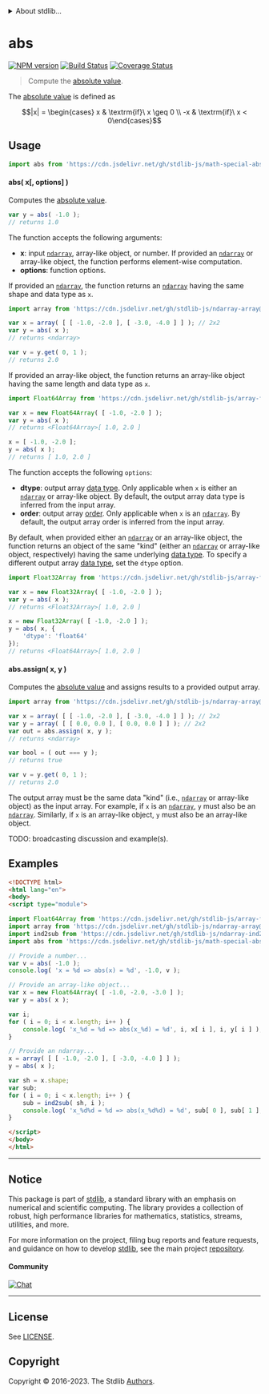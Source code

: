 <!--

@license Apache-2.0

Copyright (c) 2020 The Stdlib Authors.

Licensed under the Apache License, Version 2.0 (the "License");
you may not use this file except in compliance with the License.
You may obtain a copy of the License at

   http://www.apache.org/licenses/LICENSE-2.0

Unless required by applicable law or agreed to in writing, software
distributed under the License is distributed on an "AS IS" BASIS,
WITHOUT WARRANTIES OR CONDITIONS OF ANY KIND, either express or implied.
See the License for the specific language governing permissions and
limitations under the License.

-->


<details>
  <summary>
    About stdlib...
  </summary>
  <p>We believe in a future in which the web is a preferred environment for numerical computation. To help realize this future, we've built stdlib. stdlib is a standard library, with an emphasis on numerical and scientific computation, written in JavaScript (and C) for execution in browsers and in Node.js.</p>
  <p>The library is fully decomposable, being architected in such a way that you can swap out and mix and match APIs and functionality to cater to your exact preferences and use cases.</p>
  <p>When you use stdlib, you can be absolutely certain that you are using the most thorough, rigorous, well-written, studied, documented, tested, measured, and high-quality code out there.</p>
  <p>To join us in bringing numerical computing to the web, get started by checking us out on <a href="https://github.com/stdlib-js/stdlib">GitHub</a>, and please consider <a href="https://opencollective.com/stdlib">financially supporting stdlib</a>. We greatly appreciate your continued support!</p>
</details>

# abs

[![NPM version][npm-image]][npm-url] [![Build Status][test-image]][test-url] [![Coverage Status][coverage-image]][coverage-url] <!-- [![dependencies][dependencies-image]][dependencies-url] -->

> Compute the [absolute value][absolute-value].

<!-- Section to include introductory text. Make sure to keep an empty line after the intro `section` element and another before the `/section` close. -->

<section class="intro">

The [absolute value][absolute-value] is defined as

<!-- <equation class="equation" label="eq:absolute_value" align="center" raw="|x| = \begin{cases} x & \textrm{if}\ x \geq 0 \\ -x & \textrm{if}\ x < 0\end{cases}" alt="Absolute value"> -->

```math
|x| = \begin{cases} x & \textrm{if}\ x \geq 0 \\ -x & \textrm{if}\ x < 0\end{cases}
```

<!-- <div class="equation" align="center" data-raw-text="|x| = \begin{cases} x &amp; \textrm{if}\ x \geq 0 \\ -x &amp; \textrm{if}\ x &lt; 0\end{cases}" data-equation="eq:absolute_value">
    <img src="https://cdn.jsdelivr.net/gh/stdlib-js/stdlib@61c5f878886bd5b3b98976501c974bf69f575238/lib/node_modules/@stdlib/math/special/abs/docs/img/equation_absolute_value.svg" alt="Absolute value">
    <br>
</div> -->

<!-- </equation> -->

</section>

<!-- /.intro -->

<!-- Package usage documentation. -->



<section class="usage">

## Usage

```javascript
import abs from 'https://cdn.jsdelivr.net/gh/stdlib-js/math-special-abs@esm/index.mjs';
```

#### abs( x\[, options] )

Computes the [absolute value][absolute-value]. 

```javascript
var y = abs( -1.0 );
// returns 1.0
```

The function accepts the following arguments:

-   **x**: input [`ndarray`][@stdlib/ndarray/ctor], array-like object, or number. If provided an [`ndarray`][@stdlib/ndarray/ctor] or array-like object, the function performs element-wise computation.
-   **options**: function options.

If provided an [`ndarray`][@stdlib/ndarray/ctor], the function returns an [`ndarray`][@stdlib/ndarray/ctor] having the same shape and data type as `x`.

```javascript
import array from 'https://cdn.jsdelivr.net/gh/stdlib-js/ndarray-array@esm/index.mjs';

var x = array( [ [ -1.0, -2.0 ], [ -3.0, -4.0 ] ] ); // 2x2
var y = abs( x );
// returns <ndarray>

var v = y.get( 0, 1 );
// returns 2.0
```

If provided an array-like object, the function returns an array-like object having the same length and data type as `x`.

```javascript
import Float64Array from 'https://cdn.jsdelivr.net/gh/stdlib-js/array-float64@esm/index.mjs';

var x = new Float64Array( [ -1.0, -2.0 ] );
var y = abs( x );
// returns <Float64Array>[ 1.0, 2.0 ]

x = [ -1.0, -2.0 ];
y = abs( x );
// returns [ 1.0, 2.0 ]
```

The function accepts the following `options`:

-   **dtype**: output array [data type][@stdlib/ndarray/dtypes]. Only applicable when `x` is either an [`ndarray`][@stdlib/ndarray/ctor] or array-like object. By default, the output array data type is inferred from the input array.
-   **order**: output array [order][@stdlib/ndarray/orders]. Only applicable when `x` is an [`ndarray`][@stdlib/ndarray/ctor]. By default, the output array order is inferred from the input array.

By default, when provided either an [`ndarray`][@stdlib/ndarray/ctor] or an array-like object, the function returns an object of the same "kind" (either an [`ndarray`][@stdlib/ndarray/ctor] or array-like object, respectively) having the same underlying [data type][@stdlib/ndarray/dtypes]. To specify a different output array [data type][@stdlib/ndarray/dtypes], set the `dtype` option.

```javascript
import Float32Array from 'https://cdn.jsdelivr.net/gh/stdlib-js/array-float32@esm/index.mjs';

var x = new Float32Array( [ -1.0, -2.0 ] );
var y = abs( x );
// returns <Float32Array>[ 1.0, 2.0 ]

x = new Float32Array( [ -1.0, -2.0 ] );
y = abs( x, {
    'dtype': 'float64'
});
// returns <Float64Array>[ 1.0, 2.0 ]
```

#### abs.assign( x, y )

Computes the [absolute value][absolute-value] and assigns results to a provided output array.

```javascript
import array from 'https://cdn.jsdelivr.net/gh/stdlib-js/ndarray-array@esm/index.mjs';

var x = array( [ [ -1.0, -2.0 ], [ -3.0, -4.0 ] ] ); // 2x2
var y = array( [ [ 0.0, 0.0 ], [ 0.0, 0.0 ] ] ); // 2x2
var out = abs.assign( x, y );
// returns <ndarray>

var bool = ( out === y );
// returns true

var v = y.get( 0, 1 );
// returns 2.0
```

The output array must be the same data "kind" (i.e., [`ndarray`][@stdlib/ndarray/ctor] or array-like object) as the input array. For example, if `x` is an [`ndarray`][@stdlib/ndarray/ctor], `y` must also be an [`ndarray`][@stdlib/ndarray/ctor]. Similarly, if `x` is an array-like object, `y` must also be an array-like object.

TODO: broadcasting discussion and example(s).

</section>

<!-- /.usage -->

<!-- Package usage notes. Make sure to keep an empty line after the `section` element and another before the `/section` close. -->

<section class="notes">

</section>

<!-- /.notes -->

<!-- Package usage examples. -->

<section class="examples">

## Examples

<!-- eslint no-undef: "error" -->

```html
<!DOCTYPE html>
<html lang="en">
<body>
<script type="module">

import Float64Array from 'https://cdn.jsdelivr.net/gh/stdlib-js/array-float64@esm/index.mjs';
import array from 'https://cdn.jsdelivr.net/gh/stdlib-js/ndarray-array@esm/index.mjs';
import ind2sub from 'https://cdn.jsdelivr.net/gh/stdlib-js/ndarray-ind2sub@esm/index.mjs';
import abs from 'https://cdn.jsdelivr.net/gh/stdlib-js/math-special-abs@esm/index.mjs';

// Provide a number...
var v = abs( -1.0 );
console.log( 'x = %d => abs(x) = %d', -1.0, v );

// Provide an array-like object...
var x = new Float64Array( [ -1.0, -2.0, -3.0 ] );
var y = abs( x );

var i;
for ( i = 0; i < x.length; i++ ) {
    console.log( 'x_%d = %d => abs(x_%d) = %d', i, x[ i ], i, y[ i ] );
}

// Provide an ndarray...
x = array( [ [ -1.0, -2.0 ], [ -3.0, -4.0 ] ] );
y = abs( x );

var sh = x.shape;
var sub;
for ( i = 0; i < x.length; i++ ) {
    sub = ind2sub( sh, i );
    console.log( 'x_%d%d = %d => abs(x_%d%d) = %d', sub[ 0 ], sub[ 1 ], x.iget( i ), sub[ 0 ], sub[ 1 ], y.iget( i ) );
}

</script>
</body>
</html>
```

</section>

<!-- /.examples -->

<!-- Section to include cited references. If references are included, add a horizontal rule *before* the section. Make sure to keep an empty line after the `section` element and another before the `/section` close. -->

<section class="references">

</section>

<!-- /.references -->

<!-- Section for related `stdlib` packages. Do not manually edit this section, as it is automatically populated. -->

<section class="related">

</section>

<!-- /.related -->

<!-- Section for all links. Make sure to keep an empty line after the `section` element and another before the `/section` close. -->


<section class="main-repo" >

* * *

## Notice

This package is part of [stdlib][stdlib], a standard library with an emphasis on numerical and scientific computing. The library provides a collection of robust, high performance libraries for mathematics, statistics, streams, utilities, and more.

For more information on the project, filing bug reports and feature requests, and guidance on how to develop [stdlib][stdlib], see the main project [repository][stdlib].

#### Community

[![Chat][chat-image]][chat-url]

---

## License

See [LICENSE][stdlib-license].


## Copyright

Copyright &copy; 2016-2023. The Stdlib [Authors][stdlib-authors].

</section>

<!-- /.stdlib -->

<!-- Section for all links. Make sure to keep an empty line after the `section` element and another before the `/section` close. -->

<section class="links">

[npm-image]: http://img.shields.io/npm/v/@stdlib/math-special-abs.svg
[npm-url]: https://npmjs.org/package/@stdlib/math-special-abs

[test-image]: https://github.com/stdlib-js/math-special-abs/actions/workflows/test.yml/badge.svg?branch=main
[test-url]: https://github.com/stdlib-js/math-special-abs/actions/workflows/test.yml?query=branch:main

[coverage-image]: https://img.shields.io/codecov/c/github/stdlib-js/math-special-abs/main.svg
[coverage-url]: https://codecov.io/github/stdlib-js/math-special-abs?branch=main

<!--

[dependencies-image]: https://img.shields.io/david/stdlib-js/math-special-abs.svg
[dependencies-url]: https://david-dm.org/stdlib-js/math-special-abs/main

-->

[chat-image]: https://img.shields.io/gitter/room/stdlib-js/stdlib.svg
[chat-url]: https://app.gitter.im/#/room/#stdlib-js_stdlib:gitter.im

[stdlib]: https://github.com/stdlib-js/stdlib

[stdlib-authors]: https://github.com/stdlib-js/stdlib/graphs/contributors

[umd]: https://github.com/umdjs/umd
[es-module]: https://developer.mozilla.org/en-US/docs/Web/JavaScript/Guide/Modules

[deno-url]: https://github.com/stdlib-js/math-special-abs/tree/deno
[umd-url]: https://github.com/stdlib-js/math-special-abs/tree/umd
[esm-url]: https://github.com/stdlib-js/math-special-abs/tree/esm
[branches-url]: https://github.com/stdlib-js/math-special-abs/blob/main/branches.md

[stdlib-license]: https://raw.githubusercontent.com/stdlib-js/math-special-abs/main/LICENSE

[absolute-value]: https://en.wikipedia.org/wiki/Absolute_value

[@stdlib/ndarray/ctor]: https://github.com/stdlib-js/ndarray-ctor/tree/esm

[@stdlib/ndarray/orders]: https://github.com/stdlib-js/ndarray-orders/tree/esm

[@stdlib/ndarray/dtypes]: https://github.com/stdlib-js/ndarray-dtypes/tree/esm

</section>

<!-- /.links -->
